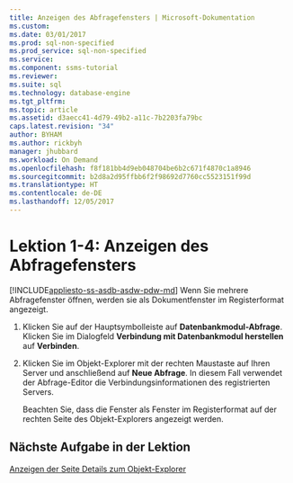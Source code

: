 ```yaml
---
title: Anzeigen des Abfragefensters | Microsoft-Dokumentation
ms.custom: 
ms.date: 03/01/2017
ms.prod: sql-non-specified
ms.prod_service: sql-non-specified
ms.service: 
ms.component: ssms-tutorial
ms.reviewer: 
ms.suite: sql
ms.technology: database-engine
ms.tgt_pltfrm: 
ms.topic: article
ms.assetid: d3aecc41-4d79-49b2-a11c-7b2203fa79bc
caps.latest.revision: "34"
author: BYHAM
ms.author: rickbyh
manager: jhubbard
ms.workload: On Demand
ms.openlocfilehash: f8f181bb4d9eb048704be6b2c671f4870c1a8946
ms.sourcegitcommit: b2d8a2d95ffbb6f2f98692d7760cc5523151f99d
ms.translationtype: HT
ms.contentlocale: de-DE
ms.lasthandoff: 12/05/2017
---
```

# <a name="lesson-1-4---display-the-query-window"></a>Lektion 1-4: Anzeigen des Abfragefensters
[!INCLUDE[appliesto-ss-asdb-asdw-pdw-md](../../includes/appliesto-ss-asdb-asdw-pdw-md.md)] Wenn Sie mehrere Abfragefenster öffnen, werden sie als Dokumentfenster im Registerformat angezeigt.  
  
1.  Klicken Sie auf der Hauptsymbolleiste auf **Datenbankmodul-Abfrage**. Klicken Sie im Dialogfeld **Verbindung mit Datenbankmodul herstellen** auf **Verbinden**.  
  
2.  Klicken Sie im Objekt-Explorer mit der rechten Maustaste auf Ihren Server und anschließend auf **Neue Abfrage**. In diesem Fall verwendet der Abfrage-Editor die Verbindungsinformationen des registrierten Servers.  
  
    Beachten Sie, dass die Fenster als Fenster im Registerformat auf der rechten Seite des Objekt-Explorers angezeigt werden.  
  
## <a name="next-task-in-lesson"></a>Nächste Aufgabe in der Lektion  
[Anzeigen der Seite Details zum Objekt-Explorer](../../tools/sql-server-management-studio/lesson-1-5-show-the-object-explorer-details-page.md)  
  
  
  
